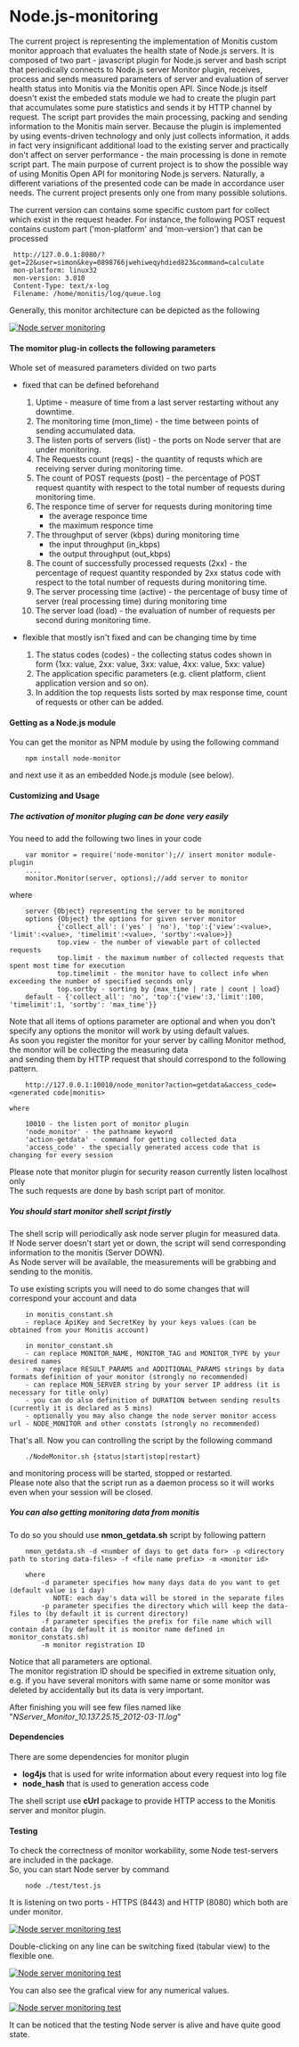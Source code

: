Node.js-monitoring
==================

  The current project is representing the implementation of Monitis custom monitor approach that evaluates the health state of Node.js servers. It is composed of two part - javascript plugin for Node.js server and bash script that periodically connects to  Node.js server Monitor plugin, receives, process and sends measured parameters of server and evaluation of server health status into Monitis via the Monitis open API. Since Node.js itself doesn't exist the embeded stats module we had to create the plugin part that accumulates some pure statistics and sends it by HTTP channel by request. The script part provides the main processing, packing and sending information to the Monitis main server. Because the plugin is implemented by using events-driven technology and only just collects information, it adds in fact very insignificant additional load to the existing server and practically don't affect on server performance  - the main processing is done in remote script part.
The main purpose of current project is to show the possible way of using Monitis Open API for monitoring Node.js servers. Naturally, a different variations of the presented code can be made in accordance user needs. The current project presents only one from many possible solutions.

The current version can contains some specific custom part for collect which exist in the request header. For instance, the following POST request contains custom part ('mon-platform' and 'mon-version') that can be processed   

     http://127.0.0.1:8080/?get=22&user=simon&key=0898766jwehiweqyhdied823&command=calculate
     mon-platform: linux32
     mon-version: 3.010
     Content-Type: text/x-log
     Filename: /home/monitis/log/queue.log

Generally, this monitor architecture can be depicted as the following 

<a href="http://imgur.com/dTsBi"><img src="http://i.imgur.com/dTsBi.png" title="Node server monitoring" /></a>

#### The momitor plug-in collects the following parameters

Whole set of measured parameters divided on two parts  

- fixed that can be defined beforehand  

    1. Uptime - measure of time from a last server restarting without any downtime.  
    1. The monitoring time (mon_time) - the time between points of sending accumulated data.  
    1. The listen ports of servers (list) - the ports on Node server that are under monitoring.  
    1. The Requests count (reqs) - the quantity of requsts which are receiving server during monitoring time.  
    1. The count of POST requests (post) - the percentage of POST request quantity with respect to the total number of requests during monitoring time.  
    1. The responce time of server for requests during monitoring time
          - the average responce time 
          - the maximum responce time
    1. The throughput of server (kbps) during monitoring time
          - the input throughput (in_kbps)
          - the output throughput (out_kbps)
    1. The count of successfully processed requests (2xx) - the percentage of request quantity responded by 2xx status code with respect to the total number of requests during monitoring time.
    1. The server processing time (active) - the percentage of busy time of server (real processing time) during monitoring time
    1. The server load (load) - the evaluation of number of requests per second during monitoring time.  
  

- flexible that mostly isn't fixed and can be changing time by time  

    1. The status codes (codes) - the collecting status codes shown in form {1xx: value, 2xx: value, 3xx: value, 4xx: value, 5xx: value}  
    1. The application specific parameters (e.g. client platform, client application version and so on).  
    1. In addition the top requests lists sorted by max response time, count of requests  or other  can be added.   

#### Getting as a Node.js module
You can get the monitor as NPM module by using the following command  

        npm install node-monitor

and next use it as an embedded Node.js module (see below).

#### Customizing and Usage
##### The activation of monitor pluging can be done very easily   
You need to add the following two lines in your code  

        var monitor = require('node-monitor');// insert monitor module-plugin
        ....
        monitor.Monitor(server, options);//add server to monitor

   where  

        server {Object} representing the server to be monitored
        options {Object} the options for given server monitor 
                {'collect_all': ('yes' | 'no'), 'top':{'view':<value>, 'limit':<value>, 'timelimit':<value>, 'sortby':<value>}} 
                top.view - the number of viewable part of collected requests
                top.limit - the maximum number of collected requests that spent most time for execution 
                top.timelimit - the monitor have to collect info when exceeding the number of specified seconds only
                top.sortby - sorting by {max_time | rate | count | load}
        default - {'collect_all': 'no', 'top':{'view':3,'limit':100, 'timelimit':1, 'sortby': 'max_time'}}

Note that all items of options parameter are optional and when you don't specify any options the monitor will work by using default values.  
As soon you register the monitor for your server by calling Monitor method, the monitor will be collecting the measuring data  
and sending them by HTTP request that should correspond to the following pattern.  

        http://127.0.0.1:10010/node_monitor?action=getdata&access_code=<generated code|monitis>
 
    where  

        10010 - the listen port of monitor plugin  
        'node_monitor' - the pathname keyword  
        'action-getdata' - command for getting collected data  
        'access_code' - the specially generated access code that is changing for every session  

Please note that monitor plugin for security reason currently listen localhost only   
The such requests are done by bash script part of monitor.  

##### You should start monitor shell script firstly
The shell scrip will periodically ask node server plugin for measured data.  
If Node server doesn't start yet or down, the script will send corresponding information to the monitis (Server DOWN).  
As Node server will be available, the measurements will be grabbing and sending to the monitis.  
 
To use existing scripts you will need to do some changes that will correspond your account and data

        in monitis_constant.sh 
        - replace ApiKey and SecretKey by your keys values (can be obtained from your Monitis account)
         
        in monitor_constant.sh 
        - can replace MONITOR_NAME, MONITOR_TAG and MONITOR_TYPE by your desired names
        - may replace RESULT_PARAMS and ADDITIONAL_PARAMS strings by data formats definition of your monitor (strongly no recommended)
        - can replace MON_SERVER string by your server IP address (it is necessary for title only)
        - you can do also definition of DURATION between sending results (currently it is declared as 5 mins)
        - optionally you may also change the node server monitor access url - NODE_MONITOR and other constats (strongly no recommended) 
        
That's all. Now you can controlling the script by the following command  

        ./NodeMonitor.sh {status|start|stop|restart}

and monitoring process will be started, stopped or restarted.  
Please note also that the script run as a daemon process so it will works even when your session will be closed.

##### You can also getting monitoring data from monitis 
To do so you should use __nmon_getdata.sh__ script by following pattern  

        nmon_getdata.sh -d <number of days to get data for> -p <directory path to storing data-files> -f <file name prefix> -m <monitor id> 

        where
            -d parameter specifies how many days data do you want to get (default value is 1 day)
               NOTE: each day's data will be stored in the separate files
            -p parameter specifies the directory which will keep the data-files to (by default it is current directory)
            -f parameter specifies the prefix for file name which will contain data (by default it is monitor name defined in monitor_constats.sh)
            -m monitor registration ID 

Notice that all parameters are optional.  
The monitor registration ID should be specified in extreme situation only, e.g. if you have several monitors with same name or some monitor was deleted by accidentally but its data is very important.  

After finishing you will see few files named like "_NServer_Monitor_10.137.25.15_2012-03-11.log_"  


#### Dependencies
There are some dependencies for monitor plugin  

   - __log4js__ that is used for write information about  every request into log file  
   - __node_hash__ that is used to generation access code  

The shell script use __cUrl__ package to provide HTTP access to the Monitis server and monitor plugin.  

#### Testing 
To check the correctness of monitor workability, some Node test-servers are included in the package.  
So, you can start Node server by command  

        node ./test/test.js

It is listening on two ports - HTTPS (8443) and HTTP (8080) which both are under monitor.  
  
<a href="http://imgur.com/k6qaP"><img src="http://i.imgur.com/k6qaP.png" title="Node server monitoring test" /></a>

Double-clicking on any line can be switching fixed (tabular view) to the flexible one.  

<a href="http://imgur.com/JiRBX"><img src="http://i.imgur.com/JiRBX.png" title="Node server monitoring test" /></a>

You can also see the grafical view for any numerical values.  

<a href="http://imgur.com/YIZIc"><img src="http://i.imgur.com/YIZIc.png" title="Node server monitoring test" /></a>

It can be noticed that the testing Node server is alive and have quite good state.  



